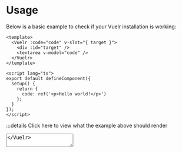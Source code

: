 # Usage

Below is a basic example to check if your Vuelr installation is working:

```vue
<template>
  <Vuelr :code="code" v-slot="{ target }">
    <div :id="target" />
    <textarea v-model="code" />
  </Vuelr>
</template>

<script lang="ts">
export default defineComponent({
  setup() {
    return {
      code: ref('<p>Hello world!</p>')
    };
  }
});
</script>
```

:::details Click here to view what the example above should render

<Vuelr :code="code" v-slot="{ target }">
  <div :id="target" />
  <textarea v-model="code" />
</Vuelr>

:::

Vuelr includes very basic `<textarea>` and preview elements for testing the component. Vuelr does not include any sophisticated editor or styling.

It's now up to you to add this using the [slots](#slots) Vuelr exposes. When you populate the default slot, the basic elements are disabled.

The example below uses [CodeMirror](https://codemirror.net). You can also view the complete source code of this component [here](https://github.com/jonataw/vuelr/tree/master/docs/.vuepress/components/examples/CodeMirror.vue).

<ExampleCodeMirror id="usage-example" />

## Props

<div class="props">

| Name            | Type   | Default | Description                                                                               |
| --------------- | ------ | ------- | ----------------------------------------------------------------------------------------- |
| code            | string |         | The code for Vuelr to render.                                                             |
| value / v-model | string |         | The code for Vuelr to render. Only applies if you use Vuelr without default slot content. |

</div>

## Events

<div class="events">

| Event             | Arguments                                                  | Description                                                 |
| ----------------- | ---------------------------------------------------------- | ----------------------------------------------------------- |
| update:modelValue | <A name="value">The value the textarea was changed to.</A> | Only applies if you use Vuelr without default slot content. |

</div>

## Slots

<div class="slots">

| Slot    | Properties                                                                                                                                                                                                                                                                                     |
| ------- | ---------------------------------------------------------------------------------------------------------------------------------------------------------------------------------------------------------------------------------------------------------------------------------------------- |
| default | <T name="target">The element ID Vuelr tries to render the dynamic component to.</T><T name="iteration">Every change of the code increases iteration by one.</T><T name="error">The current Vuelr error.</T><T name="compiled">Includes the compiled template, script and style as strings.</T> |

</div>

::: tip
Below is an example on how you can access the slot properties.

```vue
<Vuelr :code="code" v-slot="{ target, error, iteration, compiled }">
  <ul>
    <li>{{ target }}</li>
    <li>{{ error }}</li>
    <li>{{ iteration }}</li>
    <li>{{ compiled }}</li>
  </ul>
</Vuelr>
```

:::

<script>
export default {
  data() {
    return {
      code: `<p>Hello world!</p>`,
    }
  }
}
</script>
